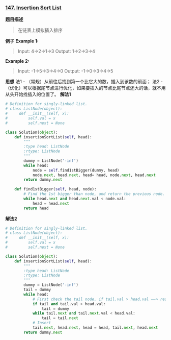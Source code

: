 ### [147. Insertion Sort List](https://leetcode.com/problems/insertion-sort-list/description/)

**题目描述**
> 在链表上模拟插入排序

**例子**
**Example 1:**
> Input: 4->2->1->3
Output: 1->2->3->4

**Example 2:**
>Input: -1->5->3->4->0
Output: -1->0->3->4->5

**思想**
法1 - （常规）从前往后找到第一个比它大的数，插入到该数的前面；
法2 - （优化）可以根据尾节点进行优化，如果要插入的节点比尾节点还大的话，就不用从头开始找插入的位置了。
**解法1**
```python
# Definition for singly-linked list.
# class ListNode(object):
#     def __init__(self, x):
#         self.val = x
#         self.next = None

class Solution(object):
    def insertionSortList(self, head):
        """
        :type head: ListNode
        :rtype: ListNode
        """
        dummy = ListNode('-inf')
        while head:
            node = self.find1stBigger(dummy, head)
            node.next, head.next, head= head, node.next, head.next
        return dummy.next
      
    def find1stBigger(self, head, node):
        # Find the 1st bigger than node, and return the previous node.
        while head.next and head.next.val < node.val:
            head = head.next
        return head
```
**解法2**
```python
# Definition for singly-linked list.
# class ListNode(object):
#     def __init__(self, x):
#         self.val = x
#         self.next = None

class Solution(object):
    def insertionSortList(self, head):
        """
        :type head: ListNode
        :rtype: ListNode
        """
        dummy = ListNode('-inf')
        tail = dummy
        while head:
            # First check the tail node, if tail.val > head.val ——> reset
            if tail and tail.val > head.val:
                tail = dummy
            while tail.next and tail.next.val < head.val:
                tail = tail.next
            # Insert
            tail.next, head.next, head = head, tail.next, head.next
        return dummy.next
```
